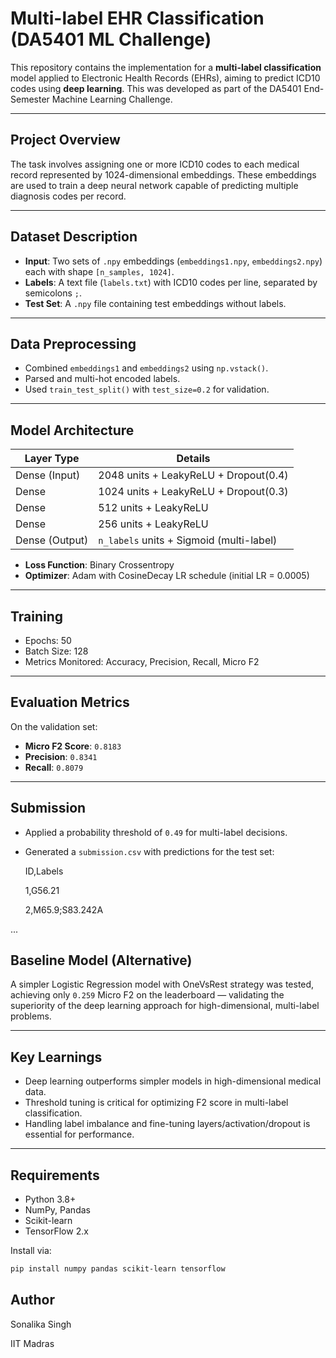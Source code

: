 # Multi-label EHR Classification (DA5401 ML Challenge)

This repository contains the implementation for a **multi-label classification** model applied to Electronic Health Records (EHRs), aiming to predict ICD10 codes using **deep learning**. This was developed as part of the DA5401 End-Semester Machine Learning Challenge.

---
 
## Project Overview   

The task involves assigning one or more ICD10 codes to each medical record represented by 1024-dimensional embeddings. These embeddings are used to train a deep neural network capable of predicting multiple diagnosis codes per record.

---

##  Dataset Description  

- **Input**: Two sets of `.npy` embeddings (`embeddings1.npy`, `embeddings2.npy`) each with shape `[n_samples, 1024]`.
- **Labels**: A text file (`labels.txt`) with ICD10 codes per line, separated by semicolons `;`.
- **Test Set**: A `.npy` file containing test embeddings without labels.

---

##  Data Preprocessing

- Combined `embeddings1` and `embeddings2` using `np.vstack()`.
- Parsed and multi-hot encoded labels.
- Used `train_test_split()` with `test_size=0.2` for validation.

---

## Model Architecture

| Layer Type      | Details                                 |
|------------------|------------------------------------------|
| Dense (Input)   | 2048 units + LeakyReLU + Dropout(0.4)    |
| Dense           | 1024 units + LeakyReLU + Dropout(0.3)    |
| Dense           | 512 units + LeakyReLU                    |
| Dense           | 256 units + LeakyReLU                    |
| Dense (Output)  | `n_labels` units + Sigmoid (multi-label) |

- **Loss Function**: Binary Crossentropy
- **Optimizer**: Adam with CosineDecay LR schedule (initial LR = 0.0005)

---

##  Training

- Epochs: 50
- Batch Size: 128
- Metrics Monitored: Accuracy, Precision, Recall, Micro F2

---

##  Evaluation Metrics

On the validation set:

- **Micro F2 Score**: `0.8183`
- **Precision**: `0.8341`
- **Recall**: `0.8079`

---

##  Submission

- Applied a probability threshold of `0.49` for multi-label decisions.
- Generated a `submission.csv` with predictions for the test set:

  ID,Labels
  
  1,G56.21
  
  2,M65.9;S83.242A
  
...

##  Baseline Model (Alternative)

A simpler Logistic Regression model with OneVsRest strategy was tested, achieving only `0.259` Micro F2 on the leaderboard — validating the superiority of the deep learning approach for high-dimensional, multi-label problems.

---

## Key Learnings

- Deep learning outperforms simpler models in high-dimensional medical data.
- Threshold tuning is critical for optimizing F2 score in multi-label classification.
- Handling label imbalance and fine-tuning layers/activation/dropout is essential for performance.

---

##  Requirements

- Python 3.8+
- NumPy, Pandas
- Scikit-learn
- TensorFlow 2.x

Install via:
```bash
pip install numpy pandas scikit-learn tensorflow
```
## Author
Sonalika Singh

IIT Madras
